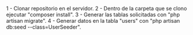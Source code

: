 1 - Clonar repositorio en el servidor.
2 - Dentro de la carpeta que se clono ejecutar "composer install".
3 - Generar las tablas solicitadas con "php artisan migrate".
4 - Generar datos en la tabla "users" con "php artisan db:seed --class=UserSeeder".
